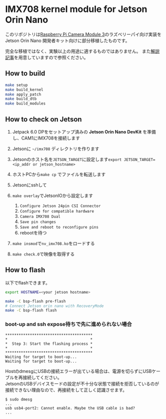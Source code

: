 # IMX708 kernel module for Jetson Orin Nano

このリポジトリは[Raspberry Pi Camera Module 3](https://www.raspberrypi.com/products/camera-module-3/)のラズベリーパイ向け実装をJetson Orin Nano 開発者キット向けに部分移植したものです。

完全な移植ではなく、実験以上の用途に適するものではありません。
また[解説記事](https://qiita.com/uzuna/items/d80418f910fe18e59645)を用意していますので参照ください。


## How to build

```sh
make setup
make build_kernel
make apply_patch
make build_dtb
make build_modules
```

## How to check on Jetson

1. Jetpack 6.0 DPをセットアップ済みの **Jetson Orin Nano DevKit** を準備し、CAM1にIMX708を接続します
2. Jetsonに `~/imx708` ディレクトリを作ります
3. Jetsonのホスト名を`JETSON_TARGET`に設定します`export JETSON_TARGET=<ip_addr or jetson_hostname>` 
4. ホストPCから`make cp` でファイルを転送します

1. Jetsonにsshして
2. `make overlay`でJetsonIOから設定します
   1. `Configure Jetson 24pin CSI Connector`
   2. `Configure for compatible hardware`
   3. `Camera IMX708 Dual`
   4. `Save pin changes`
   5. `Save and reboot to reconfigure pins`
   6. rebootを待つ
3. `make insmod`で`nv_imx708.ko`をロードする
4. `make check.0`で映像を取得する


## How to flash

以下でflashできます。


```sh
export HOSTNAME=<your jetson hostname>

make -C bsp-flash pre-flash
# Connect Jetson orin nano with RecoveryMode
make -C bsp-flash flash
```

### boot-up and ssh expose待ちで先に進められない場合

```console
***************************************
*                                     *
*  Step 3: Start the flashing process *
*                                     *
***************************************
Waiting for target to boot-up...
Waiting for target to boot-up...
```

HostのdmesgにUSBの接続エラーが出ている場合は、電源を切らずにUSBケーブルを再接続してください。  
JetsonのUSBデバイスモードの設定が不十分な状態で接続を拒否しているのが接続できない理由なので、再接続をして正しく認識させます。

```console
$ sudo dmesg
...
usb usb4-port2: Cannot enable. Maybe the USB cable is bad?
...
```

